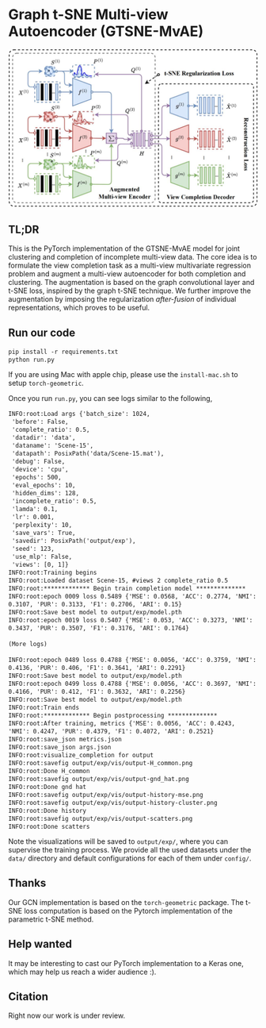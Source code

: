 # Graph t-SNE Multi-view Autoencoder (GTSNE-MvAE)

![framework](framework/framework.jpg)


## TL;DR

This is the PyTorch implementation of the GTSNE-MvAE model for joint clustering and completion of incomplete multi-view data. The core idea is to formulate the view completion task as a multi-view multivariate regression problem and augment a multi-view autoencoder for both completion and clustering. The augmentation is based on the graph convolutional layer and t-SNE loss, inspired by the graph t-SNE technique. We further improve the augmentation by imposing the regularization *after-fusion* of individual representations, which proves to be useful.

## Run our code

```
pip install -r requirements.txt
python run.py
```

If you are using Mac with apple chip, please use the `install-mac.sh` to setup `torch-geometric`.

Once you run `run.py`, you can see logs similar to the following,
```
INFO:root:Load args {'batch_size': 1024,
 'before': False,
 'complete_ratio': 0.5,
 'datadir': 'data',
 'dataname': 'Scene-15',
 'datapath': PosixPath('data/Scene-15.mat'),
 'debug': False,
 'device': 'cpu',
 'epochs': 500,
 'eval_epochs': 10,
 'hidden_dims': 128,
 'incomplete_ratio': 0.5,
 'lamda': 0.1,
 'lr': 0.001,
 'perplexity': 10,
 'save_vars': True,
 'savedir': PosixPath('output/exp'),
 'seed': 123,
 'use_mlp': False,
 'views': [0, 1]}
INFO:root:Training begins
INFO:root:Loaded dataset Scene-15, #views 2 complete_ratio 0.5
INFO:root:************* Begin train completion model **************
INFO:root:epoch 0009 loss 0.5489 {'MSE': 0.0568, 'ACC': 0.2774, 'NMI': 0.3107, 'PUR': 0.3133, 'F1': 0.2706, 'ARI': 0.15}
INFO:root:Save best model to output/exp/model.pth
INFO:root:epoch 0019 loss 0.5407 {'MSE': 0.053, 'ACC': 0.3273, 'NMI': 0.3437, 'PUR': 0.3507, 'F1': 0.3176, 'ARI': 0.1764}

(More logs)

INFO:root:epoch 0489 loss 0.4788 {'MSE': 0.0056, 'ACC': 0.3759, 'NMI': 0.4136, 'PUR': 0.406, 'F1': 0.3641, 'ARI': 0.2291}
INFO:root:Save best model to output/exp/model.pth
INFO:root:epoch 0499 loss 0.4788 {'MSE': 0.0056, 'ACC': 0.3697, 'NMI': 0.4166, 'PUR': 0.412, 'F1': 0.3632, 'ARI': 0.2256}
INFO:root:Save best model to output/exp/model.pth
INFO:root:Train ends
INFO:root:************* Begin postprocessing **************
INFO:root:After training, metrics {'MSE': 0.0056, 'ACC': 0.4243, 'NMI': 0.4247, 'PUR': 0.4379, 'F1': 0.4072, 'ARI': 0.2521}
INFO:root:save_json metrics.json
INFO:root:save_json args.json
INFO:root:visualize_completion for output
INFO:root:savefig output/exp/vis/output-H_common.png
INFO:root:Done H_common
INFO:root:savefig output/exp/vis/output-gnd_hat.png
INFO:root:Done gnd hat
INFO:root:savefig output/exp/vis/output-history-mse.png
INFO:root:savefig output/exp/vis/output-history-cluster.png
INFO:root:Done history
INFO:root:savefig output/exp/vis/output-scatters.png
INFO:root:Done scatters
```
Note the visualizations will be saved to `output/exp/`, where you can supervise the training process. We provide all the used datasets under the `data/` directory and default configurations for each of them under `config/`.


## Thanks

Our GCN implementation is based on the `torch-geometric` package. The t-SNE loss computation is based on the Pytorch implementation of the parametric t-SNE method.

## Help wanted

It may be interesting to cast our PyTorch implementation to a Keras one, which may help us reach a wider audience :).


## Citation

Right now our work is under review.
